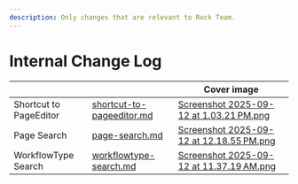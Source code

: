 ```yaml
---
description: Only changes that are relevant to Rock Team.
---
```


# Internal Change Log

<table data-view="cards"><thead><tr><th></th><th data-hidden data-card-target data-type="content-ref"></th><th data-hidden data-card-cover data-type="image">Cover image</th></tr></thead><tbody><tr><td>Shortcut to PageEditor</td><td><a href="blocks/shortcut-to-pageeditor.md">shortcut-to-pageeditor.md</a></td><td><a href=".gitbook/assets/Screenshot 2025-09-12 at 1.03.21 PM.png">Screenshot 2025-09-12 at 1.03.21 PM.png</a></td></tr><tr><td>Page Search</td><td><a href="blocks/page-search.md">page-search.md</a></td><td><a href=".gitbook/assets/Screenshot 2025-09-12 at 12.18.55 PM.png">Screenshot 2025-09-12 at 12.18.55 PM.png</a></td></tr><tr><td>WorkflowType Search</td><td><a href="blocks/workflowtype-search.md">workflowtype-search.md</a></td><td><a href=".gitbook/assets/Screenshot 2025-09-12 at 11.37.19 AM.png">Screenshot 2025-09-12 at 11.37.19 AM.png</a></td></tr></tbody></table>
